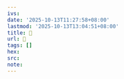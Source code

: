 ```yaml
---
ivs:
date: '2025-10-13T11:27:58+08:00'
lastmod: '2025-10-13T13:04:51+08:00'
title: 󰚲
url: 󰚲
tags: []
hex: 
src:
note:
---
```

